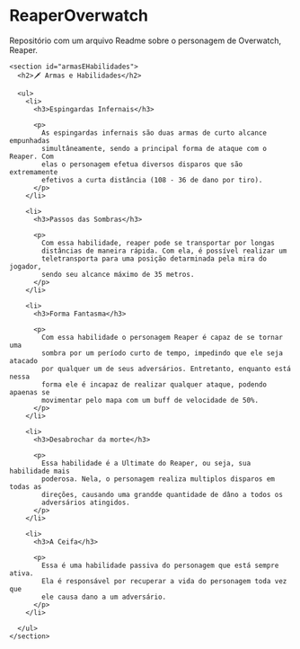 # ReaperOverwatch
Repositório com um arquivo Readme sobre o personagem de Overwatch, Reaper.

    <section id="armasEHabilidades">
      <h2>🗡 Armas e Habilidades</h2>

      <ul>
        <li>
          <h3>Espingardas Infernais</h3>

          <p>
            As espingardas infernais são duas armas de curto alcance empunhadas
            simultâneamente, sendo a principal forma de ataque com o Reaper. Com
            elas o personagem efetua diversos disparos que são extremamente
            efetivos a curta distância (108 - 36 de dano por tiro).
          </p>
        </li>

        <li>
          <h3>Passos das Sombras</h3>

          <p>
            Com essa habilidade, reaper pode se transportar por longas
            distâncias de maneira rápida. Com ela, é possível realizar um
            teletransporta para uma posição detarminada pela mira do jogador,
            sendo seu alcance máximo de 35 metros.
          </p>
        </li>

        <li>
          <h3>Forma Fantasma</h3>

          <p>
            Com essa habilidade o personagem Reaper é capaz de se tornar uma
            sombra por um período curto de tempo, impedindo que ele seja atacado
            por qualquer um de seus adversários. Entretanto, enquanto está nessa
            forma ele é incapaz de realizar qualquer ataque, podendo apaenas se
            movimentar pelo mapa com um buff de velocidade de 50%.
          </p>
        </li>

        <li>
          <h3>Desabrochar da morte</h3>

          <p>
            Essa habilidade é a Ultimate do Reaper, ou seja, sua habilidade mais
            poderosa. Nela, o personagem realiza multiplos disparos em todas as
            direções, causando uma grandde quantidade de dâno a todos os
            adversários atingidos.
          </p>
        </li>

        <li>
          <h3>A Ceifa</h3>

          <p>
            Essa é uma habilidade passiva do personagem que está sempre ativa.
            Ela é responsável por recuperar a vida do personagem toda vez que
            ele causa dano a um adversário.
          </p>
        </li>
        
      </ul>
    </section>